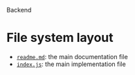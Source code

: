 Backend





# File system layout

- [`readme.md`](./readme.md): the main documentation file
- [`index.js`](./index.js): the main implementation file
